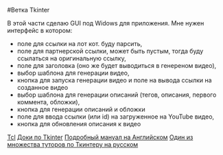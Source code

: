 #Ветка Tkinter

В этой части сделаю GUI под Widows для приложения. Мне нужен интерфейс в котором:

- поле для ссылки на лот кот. буду парсить,
- поле для партнерской ссылки, может быть пустым, тогда буду ссылаться на оригинальную ссылку,
- поле для заголовка (оно же будет выводиться в генереном видео),
- выбор шаблона для генерации видео,
- кнопка для запуска генерации видео и поле на вывода ссылки на созданное видео
- выбор шаблона для генерации описаний (тегов, описания, первого коммента, обложки),
- кнопка для генерации описаний и обложки
- поле для ввода ссылки (или id) на загруженное на YouTube видео,
- кнопка для обновления описания к видео

[Tcl](https://tcl.tk/)
[Доки по Tkinter](https://tkdocs.com/tutorial/widgets.html)
[Подробный мануал на Английском](https://realpython.com/python-gui-tkinter/)
[Один из множества туторов по Ткинтеру на русском](https://python-scripts.com/tkinter)